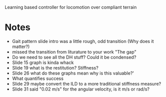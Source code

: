 Learning based controller for locomotion over compliant terrain
# Notes
- Gait pattern slide intro was a little rough, odd transition (Why does it matter?)
- missed the transition from liturature to your work "The gap"
- Do we need to see all the DH stuff? Could it be condensed?
- Slide 15 graph is kinda whack
- Slide 19 what is the restitution? Stiffness?
- Slide 26 what do these graphs mean why is this valuable?'
- What quantifies success
- Slide 29 maybe convert the ILD to a more traditional stiffness measure?
- Slide 31 said "0.02 m/s" for the angular velocity, is it m/s or rad/s?

